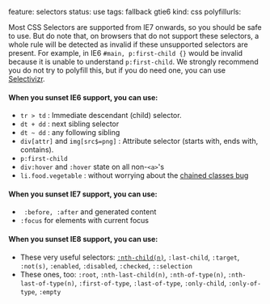 feature: selectors
status: use
tags: fallback gtie6
kind: css
polyfillurls:

Most CSS Selectors are supported from IE7 onwards, so you should be safe to use. But do note that, on browsers that do not support these selectors, a whole rule will be detected as invalid if these unsupported selectors are present. For example, in IE6 `#main, p:first-child {}` would be invalid because it is unable to understand `p:first-child`. We strongly recommend you do not try to polyfill this, but if you do need one, you can use [Selectivizr](http://selectivizr.com/).

#### When you sunset IE6 support, you can use:

* `tr > td` : Immediate descendant (child) selector.
* `dt + dd` : next sibling selector
* `dt ~ dd` : any following sibling
* `div[attr]` and `img[src$=png]` : Attribute selector (starts with, ends with, contains).
* `p:first-child` 
* `div:hover` and `:hover` state on all non-`<a>`'s
* `li.food.vegetable` : without worrying about the [chained classes bug](http://paulirish.com/2008/the-two-css-selector-bugs-in-ie6/)


#### When you sunset IE7 support, you can use:

* ` :before, :after` and generated content
* `:focus` for elements with current focus

#### When you sunset IE8 support, you can use:

* These very useful selectors: <a href="http://css-tricks.com/how-nth-child-works/">`:nth-child(n)`</a>, `:last-child`, `:target`, `:not(s)`, `:enabled`, `:disabled`, `:checked`, `::selection`
* These ones, too: `:root`, `:nth-last-child(n)`, `:nth-of-type(n)`, `:nth-last-of-type(n)`, `:first-of-type`, `:last-of-type`, `:only-child`, `:only-of-type`, `:empty`

<!-- 

Resources:

* http://coding.smashingmagazine.com/2009/10/14/css-differences-in-internet-explorer-6-7-and-8/
* http://www.bennadel.com/blog/2306-What-CSS-Properties-Are-Supported-When-You-Drop-IE6-Support.htm
* http://analogysoft.com/learning/ui-hulk-out/#beyondie6
* http://msdn.microsoft.com/en-us/library/cc351024(v=vs.85).aspx#selectors  

	[].forEach.call( document.querySelectorAll('td'), function(elem){ 
	  if (elem.innerText.trim() == 'No') elem.style.backgroundColor = 'red';
	  if (elem.innerText.trim() == 'Yes') elem.style.backgroundColor = 'green';
	});

-->

